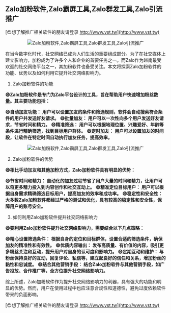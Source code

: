 ## **Zalo加粉软件,Zalo霸屏工具,Zalo群发工具,Zalo引流推广**

[😍想了解推广相关软件的朋友请登录 http://www.vst.tw](http://www.vst.tw)

 <center><img src="https://vst.tw/MP4/tuiguang/png/8.png" alt="Zalo加粉软件,Zalo霸屏工具,Zalo群发工具,Zalo引流推广"></center>

在当今数字化时代，社交网络已成为人们生活的重要组成部分。为了在社交媒体上建立影响力，加粉成为了许多个人和企业的首要任务之一。而Zalo作为越南最受欢迎的社交网络平台之一，其加粉软件也备受关注。本文将探索Zalo加粉软件的功能、优势以及如何利用它提升社交网络影响力。

1. Zalo加粉软件的功能

**😄Zalo加粉软件是专门为Zalo平台设计的工具，旨在帮助用户快速增加粉丝数量。其主要功能包括：**

**😄自动加友功能： 用户可以设置加友的条件和筛选规则，软件会自动搜索符合条件的用户并发送好友请求。**
**😄批量加友： 用户可以一次性向多个用户发送好友请求，节省时间和精力。**
**😄精准筛选： 用户可以根据地理位置、兴趣爱好、年龄等条件进行精确筛选，找到目标用户群体。**
**😄定时加友： 用户可以设置加友的时间段，让软件在特定时间自动执行加友任务，提高效率。**

 <center><img src="https://vst.tw/MP4/tuiguang/png/1.png" alt="Zalo加粉软件,Zalo霸屏工具,Zalo群发工具,Zalo引流推广"></center>

2. Zalo加粉软件的优势

**😄相比手动加友和其他加粉方式，Zalo加粉软件具有明显的优势：**

**😄节省时间和精力： 自动化的加友过程节省了用户大量的时间和精力，让用户可以将更多精力投入到内容创作和社交互动上。**
**😄精准定位目标用户： 用户可以根据自身需求精确筛选目标用户，提高加友的效率和成功率。**
**😄稳定性和安全性： 大多数Zalo加粉软件都经过严格的测试和优化，具有较高的稳定性和安全性，保障用户的账号安全。**

3. 如何利用Zalo加粉软件提升社交网络影响力

**😄要利用Zalo加粉软件提升社交网络影响力，需要结合以下几点策略：**

**😄精心设置筛选条件： 根据自身的定位和目标群体，设置合适的筛选条件，确保加友的精准性和有效性。**
**😄优质内容输出： 发布高质量、有价值的内容，吸引更多粉丝关注和互动，提升用户对自身的认可度和影响力。**
**😄定期互动和维护： 与粉丝保持良好的互动，回复评论、私信等，建立起良好的信任和关系，增加粉丝的黏性和忠诚度。**
**😄结合其他营销手段： 结合Zalo加粉软件与其他营销手段，如广告投放、合作推广等，全方位提升社交网络影响力。**

综上所述，Zalo加粉软件作为提升社交网络影响力的利器，具有强大的功能和明显的优势。然而，用户在使用过程中也应注意合规性和道德性，避免过度依赖软件带来的负面影响。

[😍想了解推广相关软件的朋友请登录 http://www.vst.tw](http://www.vst.tw)



